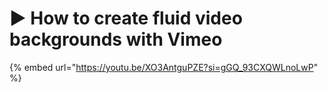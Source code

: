 # ▶ How to create fluid video backgrounds with Vimeo

{% embed url="https://youtu.be/XO3AntguPZE?si=gGQ_93CXQWLnoLwP" %}
